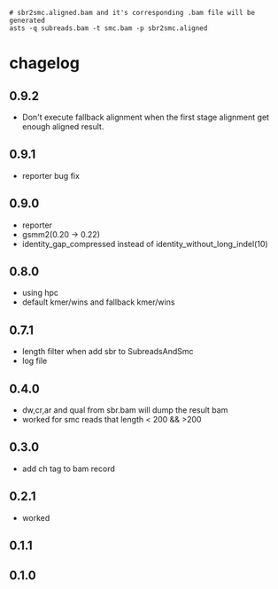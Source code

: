 ```
# sbr2smc.aligned.bam and it's corresponding .bam file will be generated
asts -q subreads.bam -t smc.bam -p sbr2smc.aligned
```

# chagelog

## 0.9.2

* Don't execute fallback alignment when the first stage alignment get enough aligned result.


## 0.9.1

* reporter bug fix

## 0.9.0

* reporter
* gsmm2(0.20 -> 0.22)
* identity_gap_compressed instead of identity_without_long_indel(10)

## 0.8.0

* using hpc
* default kmer/wins and fallback kmer/wins


## 0.7.1

* length filter when add sbr to SubreadsAndSmc
* log file

## 0.4.0

* dw,cr,ar and qual from sbr.bam will dump the result bam
* worked for smc reads that length < 200 && >200

## 0.3.0

* add ch tag to bam record

## 0.2.1

* worked

## 0.1.1

## 0.1.0
